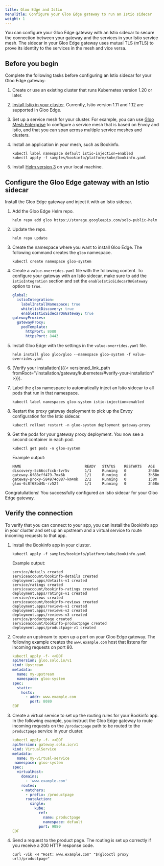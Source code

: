 ```yaml
---
title: Gloo Edge and Istio
menuTitle: Configure your Gloo Edge gateway to run an Istio sidecar 
weight: 1
---
```


You can configure your Gloo Edge gateway with an Istio sidecar to secure the connection between your gateway and the services in your Istio service mesh. The sidecar in your Gloo Edge gateway uses mutual TLS (mTLS) to prove its identity to the services in the mesh and vice versa.

## Before you begin

Complete the following tasks before configuring an Istio sidecar for your Gloo Edge gateway: 

1. Create or use an existing cluster that runs Kubernetes version 1.20 or later. 
2. [Install Istio in your cluster](https://istio.io/latest/docs/setup/getting-started/). Currently, Istio version 1.11 and 1.12 are supported in Gloo Edge.
3. Set up a service mesh for your cluster. For example, you can use [Gloo Mesh Enterprise](https://docs.solo.io/gloo-mesh-enterprise/latest/getting_started/managed_kubernetes/) to configure a service mesh that is based on Envoy and Istio, and that you can span across multiple service meshes and clusters. 
4. Install an application in your mesh, such as Bookinfo. 
   ```shell
   kubectl label namespace default istio-injection=enabled
   kubectl apply -f samples/bookinfo/platform/kube/bookinfo.yaml
   ```
   
5. Install [Helm version 3](https://helm.sh/docs/intro/install/) on your local machine.

## Configure the Gloo Edge gateway with an Istio sidecar

Install the Gloo Edge gateway and inject it with an Istio sidecar. 

1. Add the Gloo Edge Helm repo. 
   ```shell
   helm repo add gloo https://storage.googleapis.com/solo-public-helm
   ```
   
2. Update the repo. 
   ```shell
   helm repo update
   ```
   
3. Create the namespace where you want to install Gloo Edge. The following command creates the `gloo` namespace.
   ```shell
   kubectl create namespace gloo-system
   ```
   
4. Create a `value-overrides.yaml` file with the following content. To configure your gateway with an Istio sidecar, make sure to add the `istioIntegration` section and set the `enableIstioSidecarOnGateway` option to `true`. 
   ```yaml
   global:
     istioIntegration:
       labelInstallNamespace: true
       whitelistDiscovery: true
       enableIstioSidecarOnGateway: true
   gatewayProxies:
     gatewayProxy:
       podTemplate: 
         httpPort: 8080
         httpsPort: 8443
   ```
   
5. Install Gloo Edge with the settings in the `value-overrides.yaml` file.  
   ```shell
   helm install gloo gloo/gloo --namespace gloo-system -f value-overrides.yaml
   ```
   
6. [Verify your installation]({{< versioned_link_path fromRoot="/installation/gateway/kubernetes/#verify-your-installation" >}}). 
7. Label the `gloo` namespace to automatically inject an Istio sidecar to all pods that run in that namespace. 
   ```shell
   kubectl label namespaces gloo-system istio-injection=enabled
   ```
   
9. Restart the proxy gateway deployment to pick up the Envoy configuration for the Istio sidecar. 
   ```shell
   kubectl rollout restart -n gloo-system deployment gateway-proxy
   ```
   
10. Get the pods for your gateway proxy deployment. You now see a second container in each pod. 
    ```shell
    kubectl get pods -n gloo-system
    ```
    
    Example output: 
    ```
    NAME                             READY   STATUS    RESTARTS   AGE
    discovery-5c66ccfccb-tvr5v       1/1     Running   0          3h58m
    gateway-6f88cff479-7mx6k         1/1     Running   0          3h58m
    gateway-proxy-584974c887-km4mk   2/2     Running   0          158m
    gloo-6c8f68bd4b-rv52f            1/1     Running   0          3h58m
    ```

Congratuliations! You successfully configured an Istio sidecar for your Gloo Edge gateway. 

## Verify the connection 

To verify that you can connect to your app, you can install the Bookinfo app in your cluster and set up an upstream and a virtual service to route incoming requests to that app. 

1. Install the Bookinfo app in your cluster. 
   ```shell
   kubectl apply -f samples/bookinfo/platform/kube/bookinfo.yaml
   ```
   
   Example output: 
   ```
   service/details created
   serviceaccount/bookinfo-details created
   deployment.apps/details-v1 created
   service/ratings created
   serviceaccount/bookinfo-ratings created
   deployment.apps/ratings-v1 created
   service/reviews created
   serviceaccount/bookinfo-reviews created
   deployment.apps/reviews-v1 created
   deployment.apps/reviews-v2 created
   deployment.apps/reviews-v3 created
   service/productpage created
   serviceaccount/bookinfo-productpage created
   deployment.apps/productpage-v1 created
   ```
   
2. Create an upstream to open up a port on your Gloo Edge gateway. The following example creates the `www.example.com` host that listens for incoming requests on port 80. 
   ```yaml
   kubectl apply -f- <<EOF
   apiVersion: gloo.solo.io/v1
   kind: Upstream
   metadata:
     name: my-upstream
     namespace: gloo-system
   spec:
     static:
       hosts:
         - addr: www.example.com
           port: 8080
   EOF
   ```
   
3. Create a virtual service to set up the routing rules for your Bookinfo app. In the following example, you instruct the Gloo Edge gateway to route incoming requests on the `/productpage` path to be routed to the `productpage` service in your cluster. 
   ```yaml
   kubectl apply -f- <<EOF
   apiVersion: gateway.solo.io/v1
   kind: VirtualService
   metadata:
     name: my-virtual-service
    namespace: gloo-system
   spec:
     virtualHost:
       domains:
         - 'www.example.com'
       routes:
       - matchers:
         - prefix: /productpage
         routeAction:
           single:
             kube:
               ref:
                 name: productpage
                 namespace: default
               port: 9080
   EOF           
   ```
   
4. Send a request to the product page. The routing is set up correctly if you receive a 200 HTTP response code. 
   ```shell
   curl -vik -H "Host: www.example.com" "$(glooctl proxy url)/productpage" 
   ```
   
